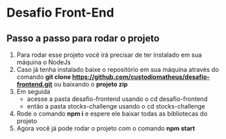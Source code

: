 # Desafio Front-End

## Passo a passo para rodar o projeto
1. Para rodar esse projeto você irá precisar de ter instalado em sua máquina o NodeJs
2. Caso já tenha instalado baixe o repositório em sua máquina através do comando **git clone https://github.com/custodiomatheus/desafio-frontend.git** ou baixando o **projeto zip**
4. Em seguida
	* acesse a pasta desafio-frontend usando o cd desafio-frontend
	* então a pasta stocks-challenge usando o cd stocks-challenge
5. Rode o comando **npm i** e espere ele baixar todas as bibliotecas do projeto
6. Agora você já pode rodar o projeto com o comando **npm start**
